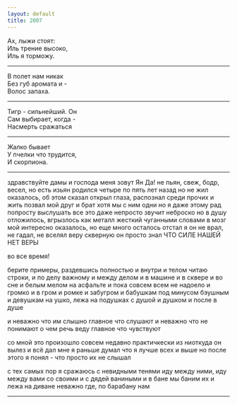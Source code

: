 ```yaml
---
layout: default
title: 2007
---
```


Ах, лыжи стоят:  
Иль трение высоко,  
Иль я торможу.

***

В полет нам никак  
Без губ аромата и -  
Волос запаха.

***

Тигр - сильнейший. Он  
Сам выбирает, когда -  
Насмерть сражаться

***

Жалко бывает  
У пчелки что трудится,  
И скорпиона.

***

здравствуйте дамы и господа
меня зовут Ян
Да!
не пьян, свеж, бодр, весел, но есть изьян
родился четыре по пять лет назад
но не жил оказалось, об этом сказал
открыл глаза, распознал среди прочих и жить позвал
мой друг и брат
хотя мы с ним одни
но я даже этому рад
попросту выслушать все это даже непросто
звучит неброско
но в душу отложилось, вгрызлось как металл жесткий
чуганными словами в мозг мой
интересно оказалось, но еще много осталось
отстал я
он не врал, не гадал, не вселял веру скверную
он просто знал
ЧТО СИЛЕ НАШЕЙ НЕТ ВЕРЫ

во все время!

берите примеры, раздевшись полностью
и внутри и телом
читаю строки, и по делу важному и между делом
и в машине и в сквере и во сне и белым мелом
на асфальте и пока совсем всем не надоело
и громко и в гром и ромке и забугром 
и бабушкам под минусом бэушным
и девушкам на ушко, лежа на подушках
с душой и душком и после в душе

и неважно что им слышно
главное что слушают
и неважно что не понимают о чем речь веду
главное что чувствуют

со мной это произошло
совсем недавно
практичкески из ниоткуда
он вылез и всё дал мне
я раньше думал что я лучше всех и выше
но после этого я понял - что просто их не слышал

с тех самых пор я сражаюсь с невидными тенями
иду между ними, иду между вами
со своими и с дядей ваниными
и в бане мы баним их
и лежа на диване
неважно где, по барабану нам

***
